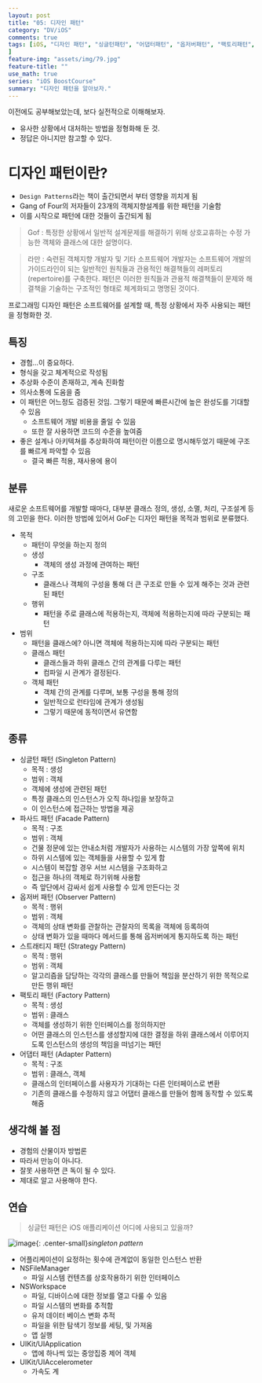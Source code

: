 ```yaml
---
layout: post
title: "05: 디자인 패턴"
category: "DV/iOS"
comments: true
tags: [iOS, "디자인 패턴", "싱글턴패턴", "어댑터패턴", "옵저버패턴", "팩토리패턴","파사드패턴", "디자인패턴필요성"
]
feature-img: "assets/img/79.jpg"
feature-title: ""
use_math: true
series: "iOS BoostCourse"
summary: "디자인 패턴을 알아보자."
---
```



이전에도 공부해보았는데, 보다 실전적으로 이해해보자.

* 유사한 상황에서 대처하는 방법을 정형화해 둔 것.
* 정답은 아니지만 참고할 수 있다.



# 디자인 패턴이란?

* `Design Patterns`라는 책이 출간되면서 부터 영향을 끼치게 됨
* Gang of Four의 저자들이 23개의 객체지향설계를 위한 패턴을 기술함
* 이를 시작으로 패턴에 대한 것들이 출간되게 됨

> Gof : 특정한 상황에서 일반적 설계문제를 해결하기 위해 상호교휴하는 수정 가능한 객체와 클래스에 대한 설명이다.

> 라만 : 숙련된 객체지향 개발자 및 기타 소프트웨어 개발자는 소프트웨어 개발의 가이드라인이 되는 일반적인 원칙들과 관용적인 해결책들의 레퍼토리(repertoire)를 구축한다. 패턴은 이러한 원칙들과 관용적 해결책들이 문제와 해결책을 기술하는 구조적인 형태로 체계화되고 명명된 것이다.

프로그래밍 디자인 패턴은 소프트웨어를 설계할 때, 특정 상황에서 자주 사용되는 패턴을 정형화한 것.


## 특징

* 경험...이 중요하다.
* 형식을 갖고 체계적으로 작성됨
* 추상화 수준이 존재하고, 계속 진화함
* 의사소통에 도움을 줌
* 이 패턴은 어느정도 검증된 것임. 그렇기 때문에 빠른시간에 높은 완성도를 기대할 수 있음
  * 소프트웨어 개발 비용을 줄일 수 있음
  * 또한 잘 사용하면 코드의 수준을 높여줌
* 좋은 설계나 아키텍쳐를 추상화하여 패턴이란 이름으로 명시해두었기 때문에 구조를 빠르게 파악할 수 있음
  * 결국 빠른 적용, 재사용에 용이

## 분류

새로운 소프트웨어를 개발할 때마다, 대부분 클래스 정의, 생성, 소멸, 처리, 구조설계 등의 고민을 한다. 이러한 방법에 있어서 GoF는 디자인 패턴을 목적과 범위로 분류했다.

* 목적
  * 패턴이 무엇을 하는지 정의
  * 생성
    * 객체의 생성 과정에 관여하는 패턴
  * 구조
    * 클래스나 객체의 구성을 통해 더 큰 구조로 만들 수 있게 해주는 것과 관련된 패턴
  * 행위
    * 패턴을 주로 클래스에 적용하는지, 객체에 적용하는지에 따라 구분되는 패턴
* 범위
  * 패턴을 클래스에? 아니면 객체에 적용하는지에 따라 구분되는 패턴
  * 클래스 패턴
    * 클래스들과 하위 클래스 간의 관계를 다루는 패턴
    * 컴파일 시 관계가 결정된다.
  * 객체 패턴
    * 객체 간의 관계를 다루며, 보통 구성을 통해 정의
    * 일반적으로 런타임에 관계가 생성됨
    * 그렇기 때문에 동적이면서 유연함


## 종류

* 싱글턴 패턴 (Singleton Pattern)
  * 목적 : 생성
  * 범위 : 객체
  * 객체에 생성에 관련된 패턴
  * 특정 클래스의 인스턴스가 오직 하나임을 보장하고
  * 이 인스턴스에 접근하는 방법을 제공
* 파사드 패턴 (Facade Pattern)
  * 목적 : 구조
  * 범위 : 객체
  * 건물 정문에 있는 안내소처럼 개발자가 사용하는 시스템의 가장 앞쪽에 위치
  * 하위 시스템에 있는 객체들을 사용할 수 있게 함
  * 시스템이 복잡할 경우 서브 시스템을 구조화하고
  * 접근을 하나의 객체로 하기위해 사용함
  * 즉 앞단에서 감싸서 쉽게 사용할 수 있게 만든다는 것
* 옵저버 패턴 (Observer Pattern)
  * 목적 : 행위
  * 범위 : 객체
  * 객체의 상태 변화를 관찰하는 관찰자의 목록을 객체에 등록하여
  * 상태 변화가 있을 때마다 메서드를 통해 옵저버에게 통지하도록 하는 패턴
* 스트래티지 패턴 (Strategy Pattern)
  * 목적 : 행위
  * 범위 : 객체
  * 알고리즘을 담당하는 각각의 클래스를 만들어 책임을 분산하기 위한 목적으로 만든 행위 패턴
* 팩토리 패턴 (Factory Pattern)
  * 목적 : 생성
  * 범위 : 클래스
  * 객체를 생성하기 위한 인터페이스를 정의하지만
  * 어떤 클래스의 인스턴스를 생성할지에 대한 결정을 하위 클래스에서 이루어지도록 인스턴스의 생성의 책임을 떠넘기는 패턴
* 어댑터 패턴 (Adapter Pattern)
  * 목적 : 구조
  * 범위 : 클래스, 객체
  * 클래스의 인터페이스를 사용자가 기대하는 다른 인터페이스로 변환
  * 기존의 클래스를 수정하지 않고 어댑터 클래스를 만들어 함께 동작할 수 있도록 해줌

## 생각해 볼 점

* 경험의 산물이자 방법론
* 따라서 만능이 아니다.
* 잘못 사용하면 큰 독이 될 수 있다.
* 제대로 알고 사용해야 한다.


## 연습

> 싱글턴 패턴은 iOS 애플리케이션 어디에 사용되고 있을까?

![image](https://user-images.githubusercontent.com/37871541/123026498-444a7a00-d417-11eb-9709-18067127e6af.png){: .center-small}_singleton pattern_

* 어플리케이션이 요정하는 횟수에 관계없이 동일한 인스턴스 반환
* NSFileManager
  * 파일 시스템 컨텐츠를 상호작용하기 위한 인터페이스
* NSWorkspace
  * 파일, 디바이스에 대한 정보를 열고 다룰 수 있음
  * 파일 시스템의 변화를 추적함
  * 유저 데이터 베이스 변화 추적
  * 파일을 위한 탐색기 정보를 세팅, 및 가져옴
  * 앱 실행
* UIKit/UIApplication
  * 앱에 하나씩 있는 중앙집중 제어 객체
* UIKit/UIAccelerometer
  * 가속도 계